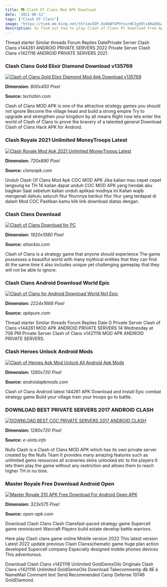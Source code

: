 ```yaml
---
title: 📷 Clash Of Clans Mod APK Download
date: '2021-06-12'
tags: ["Clash Of Clans"]
image: "https://tse4.mm.bing.net/th?id=OIP.Xo8GWfUPhYxurWCIgd9lsAHaEK&amp;pid=15.1"
description: So find out how to play Clash of Clans PC Download Free App Clash of Clans PC Download Free for Windows 81710 To download and play COC Mod APK For PC we are 
---
```




Thread starter Similar threads Forum Replies DatePrivate Server Clash Clans v144261 ANDROID PRIVATE SERVERS 2022 Private Server Clash Clans v1421116 ANDROID PRIVATE SERVERS 2021.



### Clash Clans Gold Elixir Diamond Download v135769

[![Clash of Clans Gold Elixir Diamond Mod Apk Download v135769](https://techzbin.com/wp-content/uploads/2020/10/Clash-of-Clans-Gold-Elixir-Diamond-Mod-Apk-Download-v135767.jpg)](https://techzbin.com/wp-content/uploads/2020/10/Clash-of-Clans-Gold-Elixir-Diamond-Mod-Apk-Download-v135767.jpg)


**Dimension:** _800x450 Pixel_ 

**Source:** _techzbin.com_ 


Clash of Clans MOD APK is one of the attractive strategy games you should not ignore Become the village head and build a strong empire Try to upgrade and strengthen your kingdom by all means Right now lets enter the world of Clash of Clans to prove the bravery of a talented general Download Clash of Clans Hack APK for Android.


### Clash Royale 2021 Unlimited MoneyTroops Latest 

[![Clash Royale Mod Apk 2021 Unlimited MoneyTroops Latest ](https://i1.wp.com/cloneapk.com/wp-content/uploads/2019/12/Clash-Royale-MOD-APK-3.jpg?resize=720%2C890&amp;is-pending-load=1)](https://i1.wp.com/cloneapk.com/wp-content/uploads/2019/12/Clash-Royale-MOD-APK-3.jpg?resize=720%2C890&amp;is-pending-load=1)


**Dimension:** _720x890 Pixel_ 

**Source:** _cloneapk.com_ 


Unduh Clash Of Clans Mod Apk COC MOD APK Jika kalian mau cepet cepet langsung ke TH 14 kalian dapat unduh COC MOD APK yang hendak aku bagikan Saat sebelum kalian unduh aplikasi modnya ini Kalian wajib mengenali dahulu seluruh fitur fiturnnya berikut fitur fitur yang terdapat di dalam Mod COC Pastikan kamu klik link download diatas dengan.


### Clash Clans Download 

[![Clash of Clans Download for PC](https://attackia.com/wp-content/uploads/2016/12/Clash-of-Clans-Download-for-PC.jpg)](https://attackia.com/wp-content/uploads/2016/12/Clash-of-Clans-Download-for-PC.jpg)


**Dimension:** _1920x1080 Pixel_ 

**Source:** _attackia.com_ 


Clash of Clans is a strategy game that anyone should experience The game possesses a beautiful world with many mythical entities that they can find At the same time it also includes unique yet challenging gameplay that they will not be able to ignore.


### Clash Clans Android Download World Epic 

[![Clash of Clans for Android  Download World No1 Epic ](https://image.winudf.com/v2/image1/Y29tLnN1cGVyY2VsbC5jbGFzaG9mY2xhbnNfc2NyZWVuX2RlLURFXzZfMTU2MDg1NTY4NV8wNjk/screen-6.jpg?fakeurl=1&amp;type=.jpg)](https://image.winudf.com/v2/image1/Y29tLnN1cGVyY2VsbC5jbGFzaG9mY2xhbnNfc2NyZWVuX2RlLURFXzZfMTU2MDg1NTY4NV8wNjk/screen-6.jpg?fakeurl=1&amp;type=.jpg)


**Dimension:** _2224x1668 Pixel_ 

**Source:** _apkpure.com_ 


Thread starter Similar threads Forum Replies Date G Private Server Clash of Clans v144261 MOD APK ANDROID PRIVATE SERVERS 14 Wednesday at 706 PM Private Server Clash of Clans v1421116 MOD APK ANDROID PRIVATE SERVERS.


### Clash Heroes Unlock Android Mods

[![Clash of Heroes Apk Mod Unlock All  Android Apk Mods](https://androidapkmods.com/wp-content/uploads/2018/01/Clash-of-Heroes-3.jpg)](https://androidapkmods.com/wp-content/uploads/2018/01/Clash-of-Heroes-3.jpg)


**Dimension:** _1280x720 Pixel_ 

**Source:** _androidapkmods.com_ 


Clash of Clans Android latest 144261 APK Download and Install Epic combat strategy game Build your village train your troops go to battle.


### DOWNLOAD BEST PRIVATE SERVERS 2017 ANDROID CLASH 

[![DOWNLOAD BEST COC PRIVATE SERVERS 2017 ANDROID  CLASH ](http://www.e-slots.info/wp-content/uploads/2017/07/DOWNLOAD-BEST-COC-PRIVATE-SERVERS-2017-ANDROID-CLASH-OF-CLANS-UNLIMITED-TROOPSGEMSHEROES-..jpg)](http://www.e-slots.info/wp-content/uploads/2017/07/DOWNLOAD-BEST-COC-PRIVATE-SERVERS-2017-ANDROID-CLASH-OF-CLANS-UNLIMITED-TROOPSGEMSHEROES-..jpg)


**Dimension:** _1280x720 Pixel_ 

**Source:** _e-slots.info_ 


Nulls Clash is a Clash of Clans MOD APK which has its own private server created by the Nulls Team It provides many amazing features such as unlimited gems resources all sceneries skins unlocked etc to the players It lets them play the game without any restriction and allows them to reach higher TH in no time.


### Master Royale Free Download Android Open 

[![Master Royale 310 APK Free Download For Android Open APK](https://open-apk.com/wp-content/uploads/2020/07/Master-Royale3.jpg)](https://open-apk.com/wp-content/uploads/2020/07/Master-Royale3.jpg)


**Dimension:** _323x575 Pixel_ 

**Source:** _open-apk.com_ 



Download Clash Clans Clash Clansfast-paced strategy game Supercell game reminiscent Warcraft Players build estate develop battle warriors.


Here play Clash clans game online Mobile version 2022 This latest version Latest 2022 update previous Clash Clansschematic game huge plan action developed Supercell company Especially designed mobile phones devices This adventurous.


Download Clash Clans v1421116 Unlimited GoldGemsOils Originals Clash Clans v1421116 Unlimited GoldGemsOils Download Takecommentp đâ để ả NameMail Comment text Send Recommended Camp Defense 10746 GoldDiamond.




